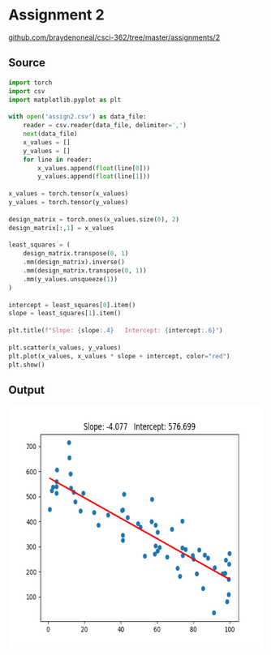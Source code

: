 <a id="top"></a>

# Assignment 2

[github.com/braydenoneal/csci-362/tree/master/assignments/2](https://github.com/braydenoneal/csci-362/tree/master/assignments/2#top)

## Source

```python
import torch
import csv
import matplotlib.pyplot as plt

with open('assign2.csv') as data_file:
    reader = csv.reader(data_file, delimiter=',')
    next(data_file)
    x_values = []
    y_values = []
    for line in reader:
        x_values.append(float(line[0]))
        y_values.append(float(line[1]))

x_values = torch.tensor(x_values)
y_values = torch.tensor(y_values)

design_matrix = torch.ones(x_values.size(0), 2)
design_matrix[:,1] = x_values

least_squares = (
    design_matrix.transpose(0, 1)
    .mm(design_matrix).inverse()
    .mm(design_matrix.transpose(0, 1))
    .mm(y_values.unsqueeze(1))
)

intercept = least_squares[0].item()
slope = least_squares[1].item()

plt.title(f"Slope: {slope:.4}   Intercept: {intercept:.6}")

plt.scatter(x_values, y_values)
plt.plot(x_values, x_values * slope + intercept, color="red")
plt.show()
```

## Output

<img height="480" src="output.png">
